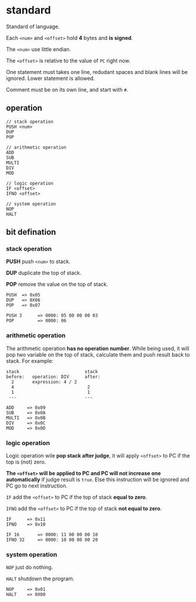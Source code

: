 # standard

Standard of language.

Each `<num>` and `<offset>` hold **4** bytes and **is signed**.

The `<num>` use little endian.

The `<offset>` is relative to the value of `PC` right now.

One statement must takes one line, redudant spaces and blank lines will be ignored. Lower statement is allowed.

Comment must be on its own line, and start with `#`.

## operation

```
// stack operation
PUSH <num>
DUP
POP

// arithmetic operation
ADD
SUB
MULTI
DIV
MOD

// logic operation
IF <offset>
IFNO <offset>

// system operation
NOP
HALT
```

## bit defination

### stack operation

**PUSH** push `<num>` to stack.

**DUP** duplicate the top of stack.

**POP** remove the value on the top of stack.

```
PUSH  => 0x05
DUP   => 0X06
POP   => 0x07
```

```
PUSH 3      => 0000: 05 00 00 00 03
POP         => 0000: 06
```

### arithmetic operation

The arithmetic operation **has no operation number**. While being used, it will pop two variable on the top of stack, calculate them and push result back to stack. For example:

```
stack                         stack
before:   operation: DIV      after:
  2       expression: 4 / 2      
  4                            2
  1                            1 
 ---                          ---
```

```
ADD     => 0x09
SUB     => 0x0A
MULTI   => 0x0B
DIV     => 0x0C
MOD     => 0x0D
```

### logic operation

Logic operation wile **pop stack after judge**, it will apply `<offset>` to PC if the top is (not) zero.

**The `<offset>` will be applied to PC and PC will not increase one automatically** if judge result is `true`. Else this instruction will be ignored and PC go to next instruction.

`IF` add the `<offset>` to PC if the top of stack **equal to zero**.

`IFNO` add the `<offset>` to PC if the top of stack **not equal to zero**.

```
IF      => 0x11
IFNO    => 0x10
```

```
IF 16       => 0000: 11 00 00 00 10
IFNO 32     => 0000: 10 00 00 00 20
```

### system operation

`NOP` just do nothing.

`HALT` shutdown the program.

```
NOP     => 0x01
HALT    => 0X00
```